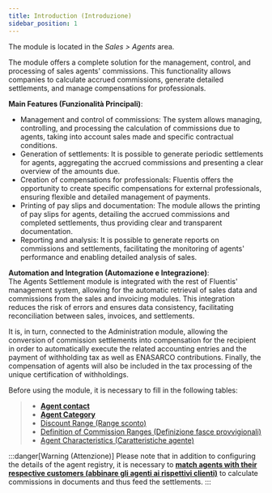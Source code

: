 ```yaml
---
title: Introduction (Introduzione)
sidebar_position: 1
---
```


The module is located in the *Sales > Agents* area.

The module offers a complete solution for the management, control, and processing of sales agents' commissions. This functionality allows companies to calculate accrued commissions, generate detailed settlements, and manage compensations for professionals.

**Main Features (Funzionalità Principali)**:
- Management and control of commissions: The system allows managing, controlling, and processing the calculation of commissions due to agents, taking into account sales made and specific contractual conditions.
- Generation of settlements: It is possible to generate periodic settlements for agents, aggregating the accrued commissions and presenting a clear overview of the amounts due.
- Creation of compensations for professionals: Fluentis offers the opportunity to create specific compensations for external professionals, ensuring flexible and detailed management of payments.
- Printing of pay slips and documentation: The module allows the printing of pay slips for agents, detailing the accrued commissions and completed settlements, thus providing clear and transparent documentation.
- Reporting and analysis: It is possible to generate reports on commissions and settlements, facilitating the monitoring of agents' performance and enabling detailed analysis of sales.

**Automation and Integration (Automazione e Integrazione)**:        
The Agents Settlement module is integrated with the rest of Fluentis' management system, allowing for the automatic retrieval of sales data and commissions from the sales and invoicing modules. This integration reduces the risk of errors and ensures data consistency, facilitating reconciliation between sales, invoices, and settlements.

It is, in turn, connected to the Administration module, allowing the conversion of commission settlements into compensation for the recipient in order to automatically execute the related accounting entries and the payment of withholding tax as well as ENASARCO contributions. Finally, the compensation of agents will also be included in the tax processing of the unique certification of withholdings.

Before using the module, it is necessary to fill in the following tables:
> - [**Agent contact**](/docs/erp-home/registers/contacts/create-new-contact/accounting-data/agent-registry/detail)
> - [**Agent Category**](/docs/configurations/tables/sales/agent-category)
> - [Discount Range (Range sconto)](/docs/configurations/tables/sales/discount-range)
> - [Definition of Commission Ranges (Definizione fasce provvigionali)](/docs/configurations/tables/sales/discount-range)
> - [Agent Characteristics (Caratteristiche agente)](/docs/configurations/tables/sales/agent-characteristics)

:::danger[Warning (Attenzione)]
Please note that in addition to configuring the details of the agent registry, it is necessary to [**match agents with their respective customers (abbinare gli agenti ai rispettivi clienti)**](/docs/erp-home/registers/contacts/create-new-contact/accounting-data/customer-vendors-data/agents) to calculate commissions in documents and thus feed the settlements.
:::